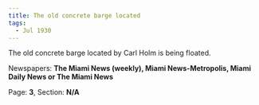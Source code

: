 ```yaml
---  
title: The old concrete barge located  
tags:  
  - Jul 1930  
---  
```

  
The old concrete barge located by Carl Holm is being floated.  
  
Newspapers: **The Miami News (weekly), Miami News-Metropolis, Miami Daily News or The Miami News**  
  
Page: **3**, Section: **N/A** 
